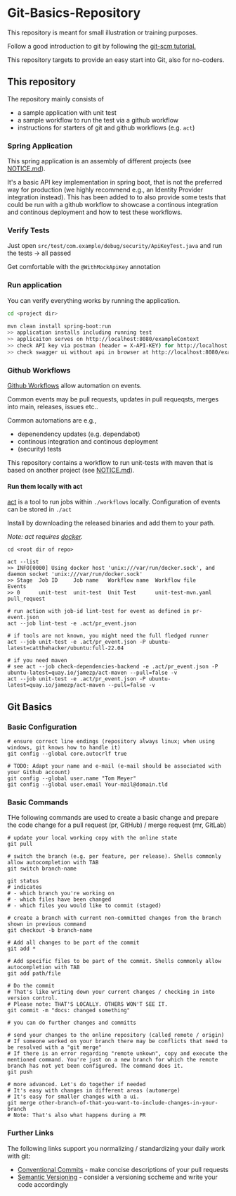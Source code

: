 # Git-Basics-Repository
This repository is meant for small illustration or training purposes.

Follow a good introduction to git by following the [git-scm tutorial.](https://git-scm.com/docs/gittutorial)

This repository targets to provide an easy start into Git, also for no-coders.

## This repository

The repository mainly consists of 

- a sample application with unit test
- a sample workflow to run the test via a github workflow
- instructions for starters of git and github workflows (e.g. `act`)

### Spring Application

This spring application is an assembly of different projects (see [NOTICE.md](./NOTICE.md)).

It's a basic API key implementation in spring boot, that is not the preferred way for production (we highly recommend e.g., an Identity Provider integration instead). This has been added to to also provide some tests that could be run with a github workflow to showcase a continous integration and continous deployment and how to test these workflows.

### Verify Tests

Just open `src/test/com.example/debug/security/ApiKeyTest.java` and run the tests -> all passed

Get comfortable with the `@WithMockApiKey` annotation

### Run application

You can verify everything works by running the application.

```sh 
cd <project dir>

mvn clean install spring-boot:run
>> application installs including running test
>> applicaiton serves on http://localhost:8080/exampleContext
>> check API key via postman (header = X-API-KEY) for http://localhost:8080/exampleContext/greeting
>> check swagger ui without api in browser at http://localhost:8080/exampleContext/swagger-ui/index.html
```

### Github Workflows

[Github Workflows](https://docs.github.com/en/actions/writing-workflows) allow automation on events.

Common events may be pull requests, updates in pull requeqsts, merges into main, releases, issues etc..

Common automations are e.g.,

- depenendency updates (e.g. dependabot)
- continous integration and continous deployment
- (security) tests

This repository contains a workflow to run unit-tests with maven that is based on another project (see [NOTICE.md](./NOTICE.md)).

#### Run them locally with act

[act](https://github.com/nektos/act) is a tool to run jobs within `./workflows` locally. Configuration of events can
be stored in `./act`

Install by downloading the released binaries and add them to your path.

*Note: act requires [docker](https://docs.docker.com/engine/install/).*

```shell
cd <root dir of repo>

act --list
>> INFO[0000] Using docker host 'unix:///var/run/docker.sock', and daemon socket 'unix:///var/run/docker.sock' 
>> Stage  Job ID     Job name   Workflow name  Workflow file       Events      
>> 0      unit-test  unit-test  Unit Test      unit-test-mvn.yaml  pull_request  

# run action with job-id lint-test for event as defined in pr-event.json
act --job lint-test -e .act/pr_event.json

# if tools are not known, you might need the full fledged runner
act --job unit-test -e .act/pr_event.json -P ubuntu-latest=catthehacker/ubuntu:full-22.04

# if you need maven
# see act --job check-dependencies-backend -e .act/pr_event.json -P ubuntu-latest=quay.io/jamezp/act-maven --pull=false -v
act --job unit-test -e .act/pr_event.json -P ubuntu-latest=quay.io/jamezp/act-maven --pull=false -v

```

## Git Basics

### Basic Configuration

```shell
# ensure correct line endings (repository always linux; when using windows, git knows how to handle it)
git config --global core.autocrlf true

# TODO: Adapt your name and e-mail (e-mail should be associated with your Github account)
git config --global user.name "Tom Meyer"
git config --global user.email Your-mail@domain.tld
```

### Basic Commands

THe following commands are used to create a basic change and prepare the code change for a pull request (pr, GitHub) / merge request (mr, GitLab)

```shell
# update your local working copy with the online state
git pull

# switch the branch (e.g. per feature, per release). Shells commonly allow autocompletion with TAB
git switch branch-name

git status
# indicates 
# - which branch you're working on
# - which files have been changed
# - which files you would like to commit (staged)

# create a branch with current non-committed changes from the branch shown in previous command
git checkout -b branch-name

# Add all changes to be part of the commit
git add *

# Add specific files to be part of the commit. Shells commonly allow autocompletion with TAB
git add path/file

# Do the commit
# That's like writing down your current changes / checking in into version control.
# Please note: THAT'S LOCALLY. OTHERS WON'T SEE IT.
git commit -m "docs: changed something"

# you can do further changes and committs

# send your changes to the online repository (called remote / origin)
# If someone worked on your branch there may be conflicts that need to be resolved with a "git merge"
# If there is an error regarding "remote unkown", copy and execute the mentioned command. You're just on a new branch for which the remote branch has not yet been configured. The command does it.
git push

# more advanced. Let's do together if needed
# It's easy with changes in different areas (automerge)
# It's easy for smaller changes with a ui.
git merge other-branch-of-that-you-want-to-include-changes-in-your-branch
# Note: That's also what happens during a PR
```

### Further Links

The following links support you normalizing / standardizing your daily work with git:

- [Conventional Commits](https://www.conventionalcommits.org/en/v1.0.0/) - make concise descriptions of your pull requests
- [Semantic Versioning](https://semver.org/) - consider a versioning sccheme and write your code accordingly